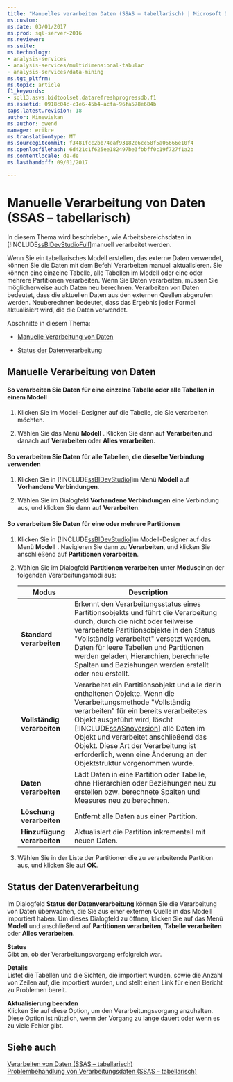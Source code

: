 ```yaml
---
title: "Manuelles verarbeiten Daten (SSAS – tabellarisch) | Microsoft Docs"
ms.custom: 
ms.date: 03/01/2017
ms.prod: sql-server-2016
ms.reviewer: 
ms.suite: 
ms.technology:
- analysis-services
- analysis-services/multidimensional-tabular
- analysis-services/data-mining
ms.tgt_pltfrm: 
ms.topic: article
f1_keywords:
- sql13.asvs.bidtoolset.datarefreshprogressdb.f1
ms.assetid: 0918c04c-c1e6-45b4-acfa-96fa578e684b
caps.latest.revision: 18
author: Minewiskan
ms.author: owend
manager: erikre
ms.translationtype: MT
ms.sourcegitcommit: f3481fcc2bb74eaf93182e6cc58f5a06666e10f4
ms.openlocfilehash: 6d421c1f625ee182497be3fbbff0c19f727f1a2b
ms.contentlocale: de-de
ms.lasthandoff: 09/01/2017

---
```

# <a name="manually-process-data-ssas-tabular"></a>Manuelle Verarbeitung von Daten (SSAS – tabellarisch)
  In diesem Thema wird beschrieben, wie Arbeitsbereichsdaten in [!INCLUDE[ssBIDevStudioFull](../../includes/ssbidevstudiofull-md.md)]manuell verarbeitet werden.  
  
 Wenn Sie ein tabellarisches Modell erstellen, das externe Daten verwendet, können Sie die Daten mit dem Befehl Verarbeiten manuell aktualisieren. Sie können eine einzelne Tabelle, alle Tabellen im Modell oder eine oder mehrere Partitionen verarbeiten. Wenn Sie Daten verarbeiten, müssen Sie möglicherweise auch Daten neu berechnen.  Verarbeiten von Daten bedeutet, dass die aktuellen Daten aus den externen Quellen abgerufen werden. Neuberechnen bedeutet, dass das Ergebnis jeder Formel aktualisiert wird, die die Daten verwendet.  
  
 Abschnitte in diesem Thema:  
  
-   [Manuelle Verarbeitung von Daten](#bkmk_mahually_process)  
  
-   [Status der Datenverarbeitung](#bkmk_data_process_progress)  
  
##  <a name="bkmk_mahually_process"></a> Manuelle Verarbeitung von Daten  
  
#### <a name="to-process-data-for-a-single-table-or-all-tables-in-a-model"></a>So verarbeiten Sie Daten für eine einzelne Tabelle oder alle Tabellen in einem Modell  
  
1.  Klicken Sie im Modell-Designer auf die Tabelle, die Sie verarbeiten möchten.  
  
2.  Wählen Sie das Menü **Modell** . Klicken Sie dann auf **Verarbeiten**und danach auf **Verarbeiten** oder **Alles verarbeiten**.  
  
#### <a name="to-process-data-for-all-tables-using-the-same-connection"></a>So verarbeiten Sie Daten für alle Tabellen, die dieselbe Verbindung verwenden  
  
1.  Klicken Sie in [!INCLUDE[ssBIDevStudio](../../includes/ssbidevstudio-md.md)]im Menü **Modell** auf **Vorhandene Verbindungen**.  
  
2.  Wählen Sie im Dialogfeld **Vorhandene Verbindungen** eine Verbindung aus, und klicken Sie dann auf **Verarbeiten**.  
  
#### <a name="to-process-data-for-one-or-more-partitions"></a>So verarbeiten Sie Daten für eine oder mehrere Partitionen  
  
1.  Klicken Sie in [!INCLUDE[ssBIDevStudio](../../includes/ssbidevstudio-md.md)]im Modell-Designer auf das Menü **Modell** . Navigieren Sie dann zu **Verarbeiten**, und klicken Sie anschließend auf **Partitionen verarbeiten**.  
  
2.  Wählen Sie im Dialogfeld **Partitionen verarbeiten** unter **Modus**einen der folgenden Verarbeitungsmodi aus:  
  
    |Modus|Description|  
    |----------|-----------------|  
    |**Standard verarbeiten**|Erkennt den Verarbeitungsstatus eines Partitionsobjekts und führt die Verarbeitung durch, durch die nicht oder teilweise verarbeitete Partitionsobjekte in den Status "Vollständig verarbeitet" versetzt werden. Daten für leere Tabellen und Partitionen werden geladen, Hierarchien, berechnete Spalten und Beziehungen werden erstellt oder neu erstellt.|  
    |**Vollständig verarbeiten**|Verarbeitet ein Partitionsobjekt und alle darin enthaltenen Objekte. Wenn die Verarbeitungsmethode "Vollständig verarbeiten" für ein bereits verarbeitetes Objekt ausgeführt wird, löscht [!INCLUDE[ssASnoversion](../../includes/ssasnoversion-md.md)] alle Daten im Objekt und verarbeitet anschließend das Objekt. Diese Art der Verarbeitung ist erforderlich, wenn eine Änderung an der Objektstruktur vorgenommen wurde.|  
    |**Daten verarbeiten**|Lädt Daten in eine Partition oder Tabelle, ohne Hierarchien oder Beziehungen neu zu erstellen bzw. berechnete Spalten und Measures neu zu berechnen.|  
    |**Löschung verarbeiten**|Entfernt alle Daten aus einer Partition.|  
    |**Hinzufügung verarbeiten**|Aktualisiert die Partition inkrementell mit neuen Daten.|  
  
3.  Wählen Sie in der Liste der Partitionen die zu verarbeitende Partition aus, und klicken Sie auf **OK**.  
  
##  <a name="bkmk_data_process_progress"></a> Status der Datenverarbeitung  
 Im Dialogfeld **Status der Datenverarbeitung** können Sie die Verarbeitung von Daten überwachen, die Sie aus einer externen Quelle in das Modell importiert haben. Um dieses Dialogfeld zu öffnen, klicken Sie auf das Menü **Modell** und anschließend auf **Partitionen verarbeiten**, **Tabelle verarbeiten** oder **Alles verarbeiten**.  
  
 **Status**  
 Gibt an, ob der Verarbeitungsvorgang erfolgreich war.  
  
 **Details**  
 Listet die Tabellen und die Sichten, die importiert wurden, sowie die Anzahl von Zeilen auf, die importiert wurden, und stellt einen Link für einen Bericht zu Problemen bereit.  
  
 **Aktualisierung beenden**  
 Klicken Sie auf diese Option, um den Verarbeitungsvorgang anzuhalten. Diese Option ist nützlich, wenn der Vorgang zu lange dauert oder wenn es zu viele Fehler gibt.  
  
## <a name="see-also"></a>Siehe auch  
 [Verarbeiten von Daten &#40;SSAS – tabellarisch&#41;](../../analysis-services/tabular-models/process-data-ssas-tabular.md)   
 [Problembehandlung von Verarbeitungsdaten &#40;SSAS – tabellarisch&#41;](../../analysis-services/troubleshoot-process-data-ssas-tabular.md)  
  
  
